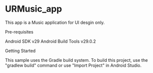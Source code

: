 # URMusic_app

This app is a Music application for UI desgin only.


Pre-requisites

Android SDK v29
Android Build Tools v29.0.2

Getting Started

This sample uses the Gradle build system. 
To build this project, use the "gradlew build" command or use "Import Project" in Android Studio.
